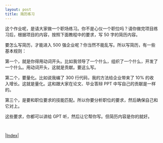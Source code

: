 ```yaml
---
layout: post
title: 简历练习
---
```


这个作业呢，是请大家做一个职场练习。你不是心仪一个职位吗？请你做完项目练习后，根据项目的内容，按照下面教程中的要求，写 50 字的简历内容。

要怎么写简历，才能进入 500 强企业呢？你当然不能乱写。所以写简历，有一些基本规则：

第一个，就是你得用动词开头。比如我领导了一个什么，组织了一个什么，开发了一个什么。用动词开头，这就是贡献。要这么写。

第二个，要量化。比如说我编了 300 行代码，我的方法给企业带来了 10% 的收入增长。这就是量化。这和跟大家在论文、毕业答辩 PPT 中写自己的贡献是一样的。

第三个，是要和职位要求的技能匹配。所以你要分析职位的要求，然后确保自己和它对上。

这些要求，你都可以讲给 GPT 听，然后让它帮你写。但简历内容是你的就好。

<br/>

|[Index](../)|

